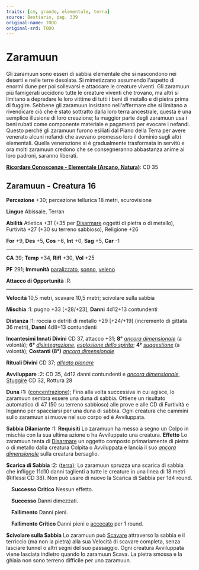 ```yaml
---
traits: [cm, grande, elementale, terra]
source: Bestiario, pag. 339
original-name: TODO
original-srd: TODO
---
```


# Zaramuun

Gli zaramuun sono esseri di sabbia elementale che si nascondono nei deserti e
nelle terre desolate. Si mimetizzano assumendo l'aspetto di enormi dune per poi
sollevarsi e attaccare le creature viventi. Gli zaramuun più famigerati uccidono
tutte le creature viventi che trovano, ma altri si limitano a depredare le loro
vittime di tutti i beni di metallo e di pietra prima di fuggire. Sebbene gli
zaramuun insistano nell'affermare che si limitano a rivendicare ciò che è stato
sottratto dalla loro terra ancestrale, questa è una semplice illusione di loro
creazione; la maggior parte degli zaramuun usa i beni rubati come componente
materiale e pagamenti per evocare i nefandi. Questo perché gli zaramuun furono
esiliati dal Piano della Terra per avere venerato alcuni nefandi che avevano
promesso loro il dominio sugli altri elementali. Quella venerazione si è
gradualmente trasformata in servitù e ora molti zaramuun credono che se
consegneranno abbastanza anime ai loro padroni, saranno liberati.

**[Ricordare Conoscenze - Elementale (Arcano, Natura)](/azioni/ricordare-conoscenze)**:
CD 35

## Zaramuun - Creatura 16

**Percezione** +30; percezione tellurica 18 metri, scurovisione

**Lingue** Abissale, Terran

**Abilità** Atletica +31 (+35 per [Disarmare](/azioni/disarmare) oggetti di
pietra o di metallo), Furtività +27 (+30 su terreno sabbioso), Religione +26

**For** +9, **Des** +5, **Cos** +6, **Int** +0, **Sag** +5, **Car** -1

---

**CA** 39; **Temp** +34, **Rifl** +30, **Vol** +25

**PF** 291; **Immunità** [paralizzato](/condizioni/paralizzato),
[sonno](/tratti/sonno), [veleno](/tratti/veleno)

**Attacco di Opportunità** :R:

---

**Velocità** 10,5 metri, scavare 10,5 metri; scivolare sulla sabbia

**Mischia** :1: pugno +33 \[+28/+23], **Danni** 4d12+13 contundenti

**Distanza** :1: roccia o detriti di metallo +29 \[+24/+19] (incremento di
gittata 36 metri), **Danni** 4d8+13 contundenti

**Incantesimi Innati Divini** CD 37, attacco +31; **8°**
_[ancora dimensionale](/incantesimi/ancora-dimensionale)_ (a volontà); **6°**
_[disintegrazione](/incantesimi/disintegrazione)_,
_[esplosione dello spirito](/incantesimi/esplosione-dello-spirito)_; **4°**
_[suggestione](/incantesimi/suggestione)_ (a volontà); **Costanti (8°)**
_[ancora dimensionale](/incantesimi/ancora-dimensionale)_

**Rituali Divini** CD 37; _[alleato planare](/incantesimi/rituali)_

**Avviluppare** :2: CD 35, 4d12 danni contundenti e
_[ancora dimensionale](/incantesimi/ancora-dimensionale)_,
[Sfuggire](/azioni/sfuggire) CD 32, Rottura 28

**Duna** **:1:** ([concentrazione](/tratti/concentrazione)); Fino alla volta
successiva in cui agisce, lo zaramuun sembra essere una duna di sabbia. Ottiene
un risultato automatico di 47 (50 su terreno sabbioso) alle prove e alle CD di
Furtività e Inganno per spacciarsi per una duna di sabbia. Ogni creatura che
cammini sullo zaramuun si muove nel suo corpo ed è Avviluppata.

**Sabbia Dilaniante** :1: **Requisiti** Lo zaramuun ha messo a segno un Colpo in
mischia con la sua ultima azione o ha Avviluppato una creatura. **Effetto** Lo
zaramuun tenta di [Disarmare](/azioni/disarmare) un oggetto composto
primariamente di pietra o di metallo dalla creatura Colpita o Avviluppata e
lancia il suo _[ancora dimensionale](/incantesimi/ancora-dimensionale)_ sulla
creatura bersaglio.

**Scarica di Sabbia** :2: ([terra](/tratti/terra)); Lo zaramuun spruzza una
scarica di sabbia che infligge 11d10 danni taglienti a tutte le creature in una
linea di 18 metri (Riflessi CD 38). Non può usare di nuovo la Scarica di Sabbia
per 1d4 round.

&emsp;**Successo Critico** Nessun effetto.

&emsp;**Successo** Danni dimezzati.

&emsp;**Fallimento** Danni pieni.

&emsp;**Fallimento Critico** Danni pieni e [accecato](/condizioni/accecato) per
1 round.

**Scivolare sulla Sabbia** Lo zaramuun può [Scavare](/azioni/scavare) attraverso
la sabbia e il terriccio (ma non la pietra) alla sua Velocità di scavare
completa, senza lasciare tunnel o altri segni del suo passaggio. Ogni creatura
Avviluppata viene lasciata indietro quando lo zaramuun Scava. La pietra smossa e
la ghiaia non sono terreno difficile per uno zaramuun.
